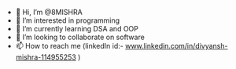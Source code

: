 - 👋 Hi, I’m @8MISHRA
- 👀 I’m interested in programming
- 🌱 I’m currently learning DSA and OOP
- 💞️ I’m looking to collaborate on software
- 📫 How to reach me (linkedIn id:- www.linkedin.com/in/divyansh-mishra-114955253 )

<!---
8MISHRA/8MISHRA is a ✨ special ✨ repository because its `README.md` (this file) appears on your GitHub profile.
You can click the Preview link to take a look at your changes.
--->
